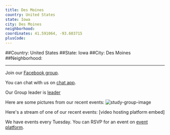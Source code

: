 ```yaml
---
title: Des Moines
country: United States
state: Iowa
city: Des Moines
neighborhood: 
coordinates: 41.591064, -93.603715
plusCode:
---
```


##Country: United States
##State: Iowa
##City: Des Moines
##Neighborhood: 
*****
Join our [Facebook group](https://www.facebook.com/groups/free.code.camp.des.moines).

You can chat with us on [chat app]().

Our Group leader is [leader]()

Here are some pictures from our recent events:
![study-group-image]()

Here's a stream of one of our recent events:
[video hosting platform embed]

We have events every Tuesday. You can RSVP for an event on [event platform]().
